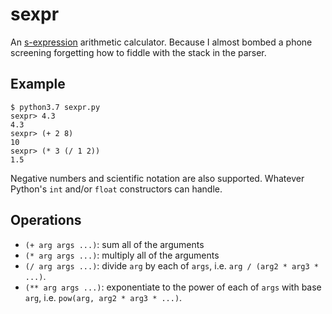 sexpr
=====
An [s-expression][1] arithmetic calculator.  Because I almost bombed a phone
screening forgetting how to fiddle with the stack in the parser.

Example
-------
```console
$ python3.7 sexpr.py 
sexpr> 4.3
4.3
sexpr> (+ 2 8)
10
sexpr> (* 3 (/ 1 2))
1.5
```
Negative numbers and scientific notation are also supported.  Whatever Python's
`int` and/or `float` constructors can handle.

Operations
----------
- `(+ arg args ...)`: sum all of the arguments
- `(* arg args ...)`: multiply all of the arguments
- `(/ arg args ...)`: divide `arg` by each of `args`, i.e.
  `arg / (arg2 * arg3 * ...)`.
- `(** arg args ...)`: exponentiate to the power of each of `args` with base
  `arg`, i.e. `pow(arg, arg2 * arg3 * ...)`.

[1]: https://en.wikipedia.org/wiki/S-expression